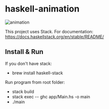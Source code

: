 # haskell-animation

![animation](https://github.com/JoakimEskils/haskell-animation/blob/main/animation.gif)

This project uses Stack. For documentation:
https://docs.haskellstack.org/en/stable/README/

## Install & Run

If you don't have stack:

- brew install haskell-stack

Run program from root folder:

- stack build
- stack exec -- ghc app/Main.hs -o main 
- ./main 
